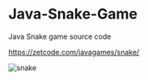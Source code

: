 # Java-Snake-Game
Java Snake game source code

https://zetcode.com/javagames/snake/  

![snake](https://github.com/user-attachments/assets/e0c41cf2-a23c-4245-8861-5b6f5677002d)
